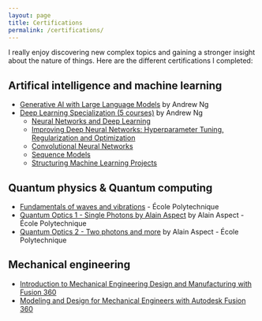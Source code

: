 ```yaml
---
layout: page
title: Certifications
permalink: /certifications/
---
```


I really enjoy discovering new complex topics and gaining a stronger insight about the nature of things. Here are the different certifications I completed:

## Artifical intelligence and machine learning

- [Generative AI with Large Language Models](https://coursera.org/share/e39f9086732f131d4d6b0fef988d9d82) by Andrew Ng
- [Deep Learning Specialization (5 courses)](https://coursera.org/share/060c260c19a2007f337dfae390fe4382) by Andrew Ng
  - [Neural Networks and Deep Learning](https://coursera.org/share/d3392eeba0c61f9bb6c5a73e73575ba7)
  - [Improving Deep Neural Networks: Hyperparameter Tuning, Regularization and Optimization](https://coursera.org/share/e3484f8c8de774e407ad77fca28f8972)
  - [Convolutional Neural Networks](https://coursera.org/share/c41627eff4b06c3a5476f0288298d78f)
  - [Sequence Models](https://coursera.org/share/5434bff765bf5386897be78ff8fdc1fe)
  - [Structuring Machine Learning Projects](https://coursera.org/share/513c72e16e20d7898518b5b2a4d35a94)

## Quantum physics & Quantum computing

- [Fundamentals of waves and vibrations](https://coursera.org/share/662545fb0f6c27b9ec702ab089032045) - École Polytechnique
- [Quantum Optics 1 - Single Photons by Alain Aspect](https://coursera.org/share/276a44c5c58a3adf1532e75686bf29e7) by Alain Aspect - École Polytechnique
- [Quantum Optics 2 - Two photons and more](https://coursera.org/share/2070777ce507735418242e64e67fc8b7) by Alain Aspect - École Polytechnique

## Mechanical engineering

- [Introduction to Mechanical Engineering Design and Manufacturing with Fusion 360](https://coursera.org/share/eefba2845ff1a349cb1fca986302108c)
- [Modeling and Design for Mechanical Engineers with Autodesk Fusion 360](https://coursera.org/share/d3bd7dee2c9b2ad5bee36374632917e4)
